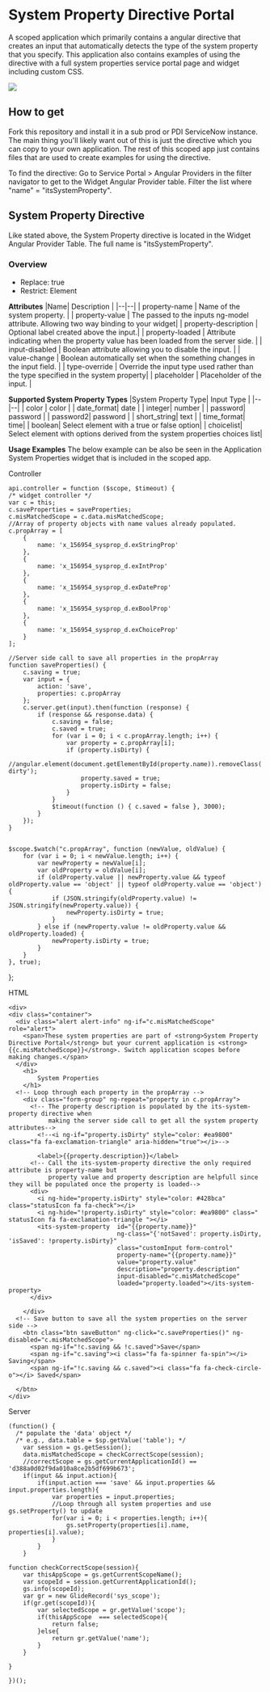
# System Property Directive Portal

A scoped application which primarily contains a angular directive that creates an input that automatically detects the type of the system property that you specify. This application also contains examples of using the directive with a full system properties service portal page and widget including custom CSS.

![](Docs/SPDirectiveUIPageExample.png)



## How to get
Fork this repository and install it in a sub prod or PDI ServiceNow instance. The main thing you'll likely want out of this is just the directive which you can copy to your own application. The rest of this scoped app just contains files that are used to create examples for using the directive.

To find the directive: Go to Service Portal > Angular Providers in the filter navigator to get to the Widget Angular Provider table. Filter the list where "name" = "itsSystemProperty". 

## System Property Directive
Like stated above, the System Property directive is located in the Widget Angular Provider Table. The full name is "itsSystemProperty". 

### Overview

 - Replace: true
 - Restrict: Element

**Attributes**
|Name| Description |
|--|--|
| property-name | Name of the system property. |
| property-value | The passed to the inputs ng-model attribute. Allowing two way binding to your widget|
| property-description | Optional label created above the input.|
| property-loaded | Attribute indicating when the property value has been loaded from the server side. |
| input-disabled | Boolean attribute allowing you to disable the input. |
| value-change | Boolean automatically set when the something changes in the input field. |
| type-override | Override the input type used rather than the type specified in the system property|
| placeholder | Placeholder of the input. |

**Supported System Property Types**
|System Property Type| Input Type |
|--|--|
| color | color |
| date_format| date |
| integer| number |
| password| password |
| password2| password |
| short_string| text |
| time_format| time|
| boolean| Select element with a true or false option|
| choicelist| Select element with options derived from the system properties choices list|

**Usage Examples**
The below example can be also be seen in the Application System Properties widget that is included in the scoped app.

Controller

    api.controller = function ($scope, $timeout) {
    /* widget controller */
    var c = this;
    c.saveProperties = saveProperties;
    c.misMatchedScope = c.data.misMatchedScope;
    //Array of property objects with name values already populated.
    c.propArray = [
        {
            name: 'x_156954_sysprop_d.exStringProp'
        },
        {
            name: 'x_156954_sysprop_d.exIntProp'
        },
        {
            name: 'x_156954_sysprop_d.exDateProp'
        },
        {
            name: 'x_156954_sysprop_d.exBoolProp'
        },
        {
            name: 'x_156954_sysprop_d.exChoiceProp'
        }
    ];

    //Server side call to save all properties in the propArray
    function saveProperties() {
        c.saving = true;
        var input = {
            action: 'save',
            properties: c.propArray
        };
        c.server.get(input).then(function (response) {
            if (response && response.data) {
                c.saving = false;
                c.saved = true;
                for (var i = 0; i < c.propArray.length; i++) {
                    var property = c.propArray[i];
                    if (property.isDirty) {
                        //angular.element(document.getElementById(property.name)).removeClass('ng-dirty');
                        property.saved = true;
                        property.isDirty = false;
                    }
                }
                $timeout(function () { c.saved = false }, 3000);
            }
        });
    }


    $scope.$watch("c.propArray", function (newValue, oldValue) {
        for (var i = 0; i < newValue.length; i++) {
            var newProperty = newValue[i];
            var oldProperty = oldValue[i];
            if (oldProperty.value || newProperty.value && typeof oldProperty.value == 'object' || typeof oldProperty.value == 'object') {
                if (JSON.stringify(oldProperty.value) != JSON.stringify(newProperty.value)) {
                    newProperty.isDirty = true;
                }
            } else if (newProperty.value != oldProperty.value && oldProperty.loaded) {
                newProperty.isDirty = true;
            }
        }
    }, true);
};




HTML


    <div>
    <div class="container">
      <div class="alert alert-info" ng-if="c.misMatchedScope" role="alert">
        <span>These system properties are part of <strong>System Property Directive Portal</strong> but your current application is <strong>{{c.misMatchedScope}}</strong>. Switch application scopes before making changes.</span>
      </div>
        <h1>
            System Properties
        </h1>
      <!-- Loop through each property in the propArray -->
        <div class="form-group" ng-repeat="property in c.propArray">
          <!-- The property description is populated by the its-system-property directive when
               making the server side call to get all the system property attributes-->
            <!--<i ng-if="property.isDirty" style="color: #ea9800" class="fa fa-exclamation-triangle" aria-hidden="true"></i>-->
          
            <label>{{property.description}}</label>
          <!-- Call the its-system-property directive the only required attribute is property-name but
               property value and property description are helpfull since they will be populated once the property is loaded-->
          <div>
            <i ng-hide="property.isDirty" style="color: #428bca" class="statusIcon fa fa-check"></i>
            <i ng-hide="!property.isDirty" style="color: #ea9800" class=" statusIcon fa fa-exclamation-triangle "></i>
            <its-system-property  id="{{property.name}}"
                                  ng-class="{'notSaved': property.isDirty, 'isSaved': !property.isDirty}"
                                  class="customInput form-control" 
                                  property-name="{{property.name}}"
                                  value="property.value"
                                  description="property.description" 
                                  input-disabled="c.misMatchedScope" 
                                  loaded="property.loaded"></its-system-property>
          </div>
          
        </div>
      <!-- Save button to save all the system properties on the server side -->
        <btn class="btn saveButton" ng-click="c.saveProperties()" ng-disabled="c.misMatchedScope">
          <span ng-if="!c.saving && !c.saved">Save</span> 
          <span ng-if="c.saving"><i class="fa fa-spinner fa-spin"></i> Saving</span>
          <span ng-if="!c.saving && c.saved"><i class="fa fa-check-circle-o"></i> Saved</span>
      
      </btn>
    </div>
</div>

Server

    (function() {
	  /* populate the 'data' object */
	  /* e.g., data.table = $sp.getValue('table'); */
		var session = gs.getSession();
		data.misMatchedScope = checkCorrectScope(session);
		//correctScope = gs.getCurrentApplicationId() == 'd388a0d02f9da010a8ce2b5df699b673';
		if(input && input.action){
			if(input.action === 'save' && input.properties && input.properties.length){
				var properties = input.properties;
				//Loop through all system properties and use gs.setProperty() to update
				for(var i = 0; i < properties.length; i++){
					gs.setProperty(properties[i].name, properties[i].value);
				}
			}
		}
	
	function checkCorrectScope(session){
		var thisAppScope = gs.getCurrentScopeName();
		var scopeId = session.getCurrentApplicationId();
		gs.info(scopeId);
		var gr = new GlideRecord('sys_scope');
		if(gr.get(scopeId)){
			var selectedScope = gr.getValue('scope');
			if(thisAppScope  === selectedScope){
				return false;
			}else{
				return gr.getValue('name');
			}
		}
		
	}
	
	})();






